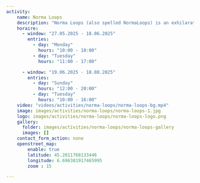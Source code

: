 ```yaml
---
activity:
    name: Norma Loops
    description: "Norma Loops (also spelled NormaLoops) is an exhilarating four‑seasons mountain coaster located at the entrance of the La Norma ski resort in the French Alps—Villarodin‑Bourget, Savoie.Norma Loops (also spelled NormaLoops) is an exhilarating four‑seasons mountain coaster." 
    horaire:
      - window: "27.05.2025 - 18.06.2025"
        entries:
          - day: "Monday"
            hours: "10:00 - 18:00"
          - day: "Tuesday"
            hours: "11:00 - 17:00"

      - window: "19.06.2025 - 18.08.2025"
        entries:
          - day: "Sunday"
            hours: "12:00 - 20:00"
          - day: "Tuesday"
            hours: "10:00 - 16:00"
    video: "videos/activities/norma-loops/norma-loops-bg.mp4"
    image: images/activities/norma-loops/norma-loops-1.jpg
    logo: images/activities/norma-loops/norma-loops-logo.png
    gallery:
      folder: images/activities/norma-loops/norma-loops-gallery
      images: []
    contact_form_action: none       
    openstreet_map:
        enable: true
        latitude: 45.2011768133446 
        longitude: 6.696381917465995
        zoom : 15

---
```

